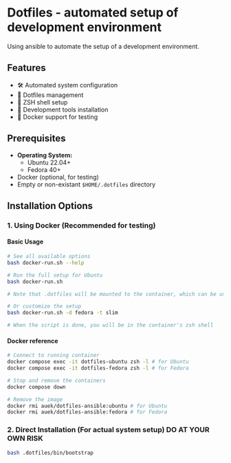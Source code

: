 # Dotfiles - automated setup of development environment

Using ansible to automate the setup of a development environment.

## Features

- 🛠️ Automated system configuration
- 📁 Dotfiles management
- 🐚 ZSH shell setup
- 🔧 Development tools installation
- 🐳 Docker support for testing

## Prerequisites
- **Operating System:**
    - Ubuntu 22.04+
    - Fedora 40+
- Docker (optional, for testing)
- Empty or non-existant `$HOME/.dotfiles` directory

## Installation Options

### 1. Using Docker (Recommended for testing)

#### Basic Usage
```bash
# See all available options
bash docker-run.sh --help

# Run the full setup for Ubuntu
bash docker-run.sh 

# Note that .dotfiles will be mounted to the container, which can be useful for testing

# Or customize the setup
bash docker-run.sh -d fedora -t slim

# When the script is done, you will be in the container's zsh shell
```

#### Docker reference
```bash
# Connect to running container
docker compose exec -it dotfiles-ubuntu zsh -l # for Ubuntu
docker compose exec -it dotfiles-fedora zsh -l # for Fedora

# Stop and remove the containers
docker compose down

# Remove the image
docker rmi auek/dotfiles-ansible:ubuntu # for Ubuntu
docker rmi auek/dotfiles-ansible:fedora # for Fedora

```

### 2. Direct Installation (For actual system setup) DO AT YOUR OWN RISK

```bash
bash .dotfiles/bin/bootstrap 
```



